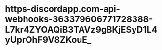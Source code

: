 # https-discordapp.com-api-webhooks-363379606771728388-L7kr4ZYOAQiB3TAVz9gBKjESyD1L4yUprOhF9V8ZKouE_
